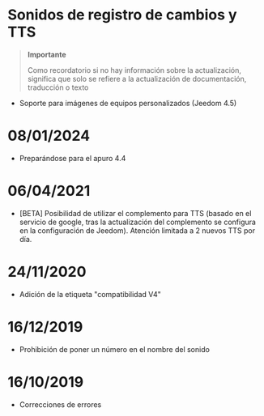 # Sonidos de registro de cambios y TTS

>**Importante**
>
>Como recordatorio si no hay información sobre la actualización, significa que solo se refiere a la actualización de documentación, traducción o texto

- Soporte para imágenes de equipos personalizados (Jeedom 4.5)

# 08/01/2024

- Preparándose para el apuro 4.4

# 06/04/2021

- [BETA] Posibilidad de utilizar el complemento para TTS (basado en el servicio de google, tras la actualización del complemento se configura en la configuración de Jeedom). Atención limitada a 2 nuevos TTS por día.

# 24/11/2020

- Adición de la etiqueta "compatibilidad V4"

# 16/12/2019

- Prohibición de poner un número en el nombre del sonido

# 16/10/2019

- Correcciones de errores
